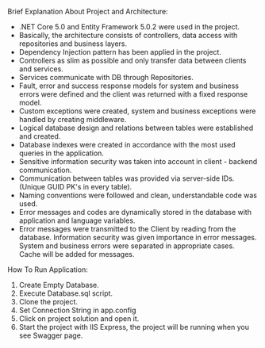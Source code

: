 Brief Explanation About Project and Architecture:

- .NET Core 5.0 and Entity Framework 5.0.2 were used in the project.
- Basically, the architecture consists of controllers, data access with repositories and business layers.
- Dependency Injection pattern has been applied in the project.
- Controllers as slim as possible and only transfer data between clients and services.
- Services communicate with DB through Repositories.
- Fault, error and success response models for system and business errors were defined and the client was returned with a fixed response model.
- Custom exceptions were created, system and business exceptions were handled by creating middleware.
- Logical database design and relations between tables were established and created. 
- Database indexes were created in accordance with the most used queries in the application.
- Sensitive information security was taken into account in client - backend communication. 
- Communication between tables was provided via server-side IDs. (Unique GUID PK's in every table).
- Naming conventions were followed and clean, understandable code was used.
- Error messages and codes are dynamically stored in the database with application and language variables. 
- Error messages were transmitted to the Client by reading from the database. Information security was given importance in error messages. System and business errors were separated in appropriate cases. Cache will be added for messages.

How To Run Application: 

1) Create Empty Database.
2) Execute Database.sql script.
3) Clone the project.
4) Set Connection String in app.config 
5) Click on project solution and open it.
6) Start the project with IIS Express, the project will be running when you see Swagger page.


